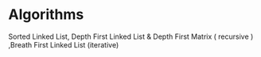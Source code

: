 Algorithms
==========

Sorted Linked List, Depth First Linked List &amp; Depth First Matrix ( recursive ) ,Breath First Linked List (iterative)
